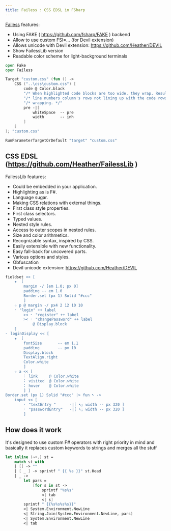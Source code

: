 ```yaml
---
title: Failess : CSS EDSL in FSharp
---
```


[Failess](https://github.com/Heather/Failess) features:

 - Using FAKE ( https://github.com/fsharp/FAKE ) backend
 - Allow to use custom FSI=... (for Devil extension)
 - Allows unicode with Devil extension: https://github.com/Heather/DEVIL
 - Show FailessLib version
 - Readable color scheme for light-background terminals

``` fsharp
open Fake
open Failess

Target "custom.css" (fun () -> 
    CSS ("..\css\custom.css") [
        code @ Color.black
        "/* When highlighted code blocks are too wide, they wrap. Resulting in the */"
        "/* line numbers column's rows not lining up with the code rows. Prevent */"
        "/* wrapping. */"
        pre -|[
            whiteSpace  -- pre
            width       -- inh
        ]
    ]
); "custom.css"

RunParameterTargetOrDefault "target" "custom.css"
```

CSS EDSL (https://github.com/Heather/FailessLib )
-------------------------------------------------

FailessLib features:

 - Could be embedded in your application.
 - Highlighting as is F#.
 - Language sugar.
 - Making CSS relations with external things.
 - First class style properties.
 - First class selectors.
 - Typed values.
 - Nested style rules.
 - Access to outer scopes in nested rules.
 - Size and color arithmetics.
 - Recognizable syntax, inspired by CSS.
 - Easily extensible with new functionality.
 - Easy fall-back for uncovered parts.
 - Various options and styles.
 - Obfuscation
 - Devil unicode extension: https://github.com/Heather/DEVIL

``` fsharp
fieldset << [
    ★  [    
        margin -/ [em 1.0; px 0]
        padding -- em 1.0
        Border.set (px 1) Solid "#ccc" 
        ]
    ☆ p @ margin -/ px4 2 12 10 10
    ⠂ "login" ++ label 
        >< ⠂ "register" ++ label 
        >< ⠂ "changePassword" ++ label 
            @ Display.block 
    ]
⠂ loginDisplay << [
    ★  [
        fontSize       -- em 1.1
        padding        -- px 10
        Display.block
        TextAlign.right
        Color.white 
        ]
    ☆ a << [
        ⠅ link     @ Color.white
        ⠅ visited  @ Color.white
        ⠅ hover    @ Color.white
        ] ]
Border.set (px 1) Solid "#ccc" |> fun ➷ ->
    input << [
        ⠂ "textEntry "      -|[ ➷; width -- px 320 ]
        ⠂ "passwordEntry"   -|[ ➷; width -- px 320 ]
        ]
```

How does it work
----------------

It's designed to use custom F# operators with right priority in mind and basically it replaces custom keywords to strings and merges all the stuff

``` fsharp
let inline (~+.) st = 
    match st with
    | [] -> ""
    | [ _ ] -> sprintf " {{ %s }}" st.Head
    | _ -> 
        let pars = 
            [for s in st -> 
                sprintf "%s%s" 
                <| tab
                <| s]
        sprintf " {{%s%s%s%s}}" 
        <| System.Environment.NewLine
        <| String.Join(System.Environment.NewLine, pars)
        <| System.Environment.NewLine
        <| tab
```
